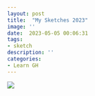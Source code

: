 ```yaml
---
layout: post
title:  "My Sketches 2023"
image: ''
date:  2023-05-05 00:06:31
tags:
- sketch
description: ''
categories:
- Learn GH 
---
```


<img src="https://tssutha.github.io/assets/sketch01.jpeg">


